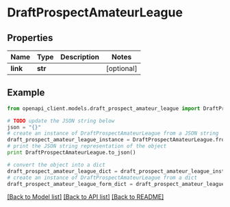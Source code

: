 # DraftProspectAmateurLeague


## Properties

Name | Type | Description | Notes
------------ | ------------- | ------------- | -------------
**link** | **str** |  | [optional] 

## Example

```python
from openapi_client.models.draft_prospect_amateur_league import DraftProspectAmateurLeague

# TODO update the JSON string below
json = "{}"
# create an instance of DraftProspectAmateurLeague from a JSON string
draft_prospect_amateur_league_instance = DraftProspectAmateurLeague.from_json(json)
# print the JSON string representation of the object
print DraftProspectAmateurLeague.to_json()

# convert the object into a dict
draft_prospect_amateur_league_dict = draft_prospect_amateur_league_instance.to_dict()
# create an instance of DraftProspectAmateurLeague from a dict
draft_prospect_amateur_league_form_dict = draft_prospect_amateur_league.from_dict(draft_prospect_amateur_league_dict)
```
[[Back to Model list]](../README.md#documentation-for-models) [[Back to API list]](../README.md#documentation-for-api-endpoints) [[Back to README]](../README.md)


